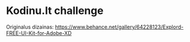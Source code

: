 # Kodinu.lt challenge

Originalus dizainas: 
https://www.behance.net/gallery/64228123/Explord-FREE-UI-Kit-for-Adobe-XD



